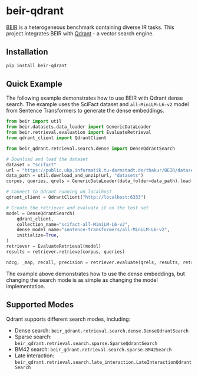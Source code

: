 # beir-qdrant

[BEIR](https://github.com/beir-cellar/beir) is a heterogeneous benchmark containing diverse IR tasks. This project
integrates BEIR with [Qdrant](https://github.com/qdrant/qdrant) - a vector search engine.

## Installation

```bash
pip install beir-qdrant
```

## Quick Example

The following example demonstrates how to use BEIR with Qdrant dense search. The example uses the SciFact dataset
and `all-MiniLM-L6-v2` model from Sentence Transformers to generate the dense embeddings.

```python
from beir import util
from beir.datasets.data_loader import GenericDataLoader
from beir.retrieval.evaluation import EvaluateRetrieval
from qdrant_client import QdrantClient

from beir_qdrant.retrieval.search.dense import DenseQdrantSearch

# Download and load the dataset
dataset = "scifact"
url = "https://public.ukp.informatik.tu-darmstadt.de/thakur/BEIR/datasets/{}.zip".format(dataset)
data_path = util.download_and_unzip(url, "datasets")
corpus, queries, qrels = GenericDataLoader(data_folder=data_path).load(split="test")

# Connect to Qdrant running on localhost
qdrant_client = QdrantClient("http://localhost:6333")

# Create the retriever and evaluate it on the test set
model = DenseQdrantSearch(
    qdrant_client,
    collection_name="scifact-all-MiniLM-L6-v2",
    dense_model_name="sentence-transformers/all-MiniLM-L6-v2",
    initialize=True,
)
retriever = EvaluateRetrieval(model)
results = retriever.retrieve(corpus, queries)

ndcg, _map, recall, precision = retriever.evaluate(qrels, results, retriever.k_values)
```

The example above demonstrates how to use the dense embeddings, but changing the search mode is as simple as changing
the model implementation.

## Supported Modes

Qdrant supports different search modes, including:

- Dense search: `beir_qdrant.retrieval.search.dense.DenseQdrantSearch`
- Sparse search: `beir_qdrant.retrieval.search.sparse.SparseQdrantSearch`
- BM42 search: `beir_qdrant.retrieval.search.sparse.BM42Search`
- Late interaction: `beir_qdrant.retrieval.search.late_interaction.LateInteractionQdrantSearch`
